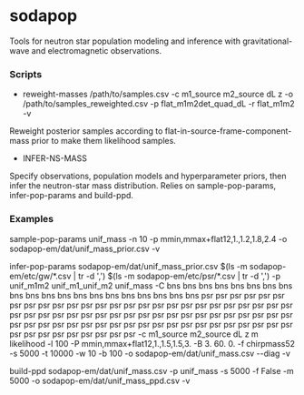 # sodapop
Tools for neutron star population modeling and inference with gravitational-wave and electromagnetic observations.

### Scripts

* reweight-masses /path/to/samples.csv -c m1_source m2_source dL z -o /path/to/samples_reweighted.csv -p flat_m1m2det_quad_dL -r flat_m1m2 -v

Reweight posterior samples according to flat-in-source-frame-component-mass prior to make them likelihood samples.

* INFER-NS-MASS

Specify observations, population models and hyperparameter priors, then infer the neutron-star mass distribution. Relies on sample-pop-params, infer-pop-params and build-ppd.

### Examples

sample-pop-params unif_mass -n 10 -p mmin,mmax+flat12,1.,1.2,1.8,2.4 -o sodapop-em/dat/unif_mass_prior.csv -v

infer-pop-params sodapop-em/dat/unif_mass_prior.csv $(ls -m sodapop-em/etc/gw/\*.csv | tr -d ',') $(ls -m sodapop-em/etc/psr/\*.csv | tr -d ',') -p unif_m1m2 unif_m1_unif_m2 unif_mass -C bns bns bns bns bns bns bns bns bns bns bns bns bns bns bns bns bns bns bns bns psr psr psr psr psr psr psr psr psr psr psr psr psr psr psr psr psr psr psr psr psr psr psr psr psr psr psr psr psr psr psr psr psr psr psr psr psr psr psr psr psr psr psr psr psr psr psr psr psr psr psr psr psr psr psr psr psr psr psr psr psr psr psr psr psr psr psr psr psr psr psr psr psr psr psr -c m1_source m2_source dL z m likelihood -l 100 -P mmin,mmax+flat12,1.,1.5,1.5,3. -B 3. 60. 0. -f chirpmass52 -s 5000 -t 10000 -w 10 -b 100 -o sodapop-em/dat/unif_mass.csv --diag -v

build-ppd sodapop-em/dat/unif_mass.csv -p unif_mass -s 5000 -f False -m 5000 -o sodapop-em/dat/unif_mass_ppd.csv -v

